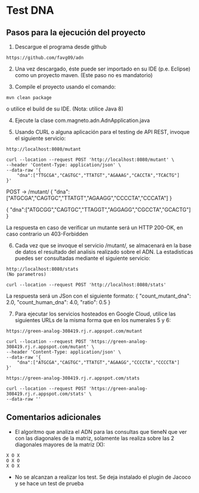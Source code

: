 # Test DNA

## Pasos para la ejecución del proyecto

1. Descargue el programa desde github 
```
https://github.com/favg09/adn
```

2. Una vez descargado, éste puede ser importado en su IDE (p.e. Eclipse) como un proyecto maven. (Este paso no es mandatorio)

3. Compile el proyecto usando el comando:
```
mvn clean package
```
o utilice el build de su IDE. (Nota: utilice Java 8)

4. Ejecute la clase com.magneto.adn.AdnApplication.java 

5. Usando CURL o alguna aplicación para el testing de API REST, invoque el siguiente servicio: 
```
http://localhost:8080/mutant
```
```
curl --location --request POST 'http://localhost:8080/mutant' \
--header 'Content-Type: application/json' \
--data-raw '{
    "dna":["TTGCGA","CAGTGC","TTATGT","AGAAAG","CACCTA","TCACTG"]
}'
```

POST → /mutant/
{
    "dna":["ATGCGA","CAGTGC","TTATGT","AGAAGG","CCCCTA","CCCATA"]
}

{
    "dna":["ATGCGG","CAGTGC","TTAGGT","AGGAGG","CGCCTA","GCACTG"]
}

La respuesta en caso de verificar un mutante será un HTTP 200-OK, en caso contrario un 403-Forbidden

6. Cada vez que se invoque el servicio /mutant/, se almacenará en la base de datos el resultado del analisis realizado sobre el ADN. La estadisticas puedes ser consultadas mediante el siguiente servicio:
```
http://localhost:8080/stats
(No parametros)
```
```
curl --location --request POST 'http://localhost:8080/stats'
```

La respuesta será un JSon con el siguiente formato:
{
    "count_mutant_dna": 2.0,
    "count_human_dna": 4.0,
    "ratio": 0.5
}

7. Para ejecutar los servicios hosteados en Google Cloud, utilice las siguientes URLs de la misma forma que en los numerales 5 y 6:
```
https://green-analog-308419.rj.r.appspot.com/mutant
```
```
curl --location --request POST 'https://green-analog-308419.rj.r.appspot.com/mutant' \
--header 'Content-Type: application/json' \
--data-raw '{
    "dna":["ATGCGA","CAGTGC","TTATGT","AGAAGG","CCCCTA","CCCCTA"]
}'
```

```
https://green-analog-308419.rj.r.appspot.com/stats
```
```
curl --location --request POST 'https://green-analog-308419.rj.r.appspot.com/stats' \
--data-raw ''
```

## Comentarios adicionales

- El algoritmo que analiza el ADN para las consultas que tieneN que ver con las diagonales de la matriz, solamente las realiza sobre las 2 diagonales mayores de la matriz (X):
```
X O X
O X O
X O X
```

- No se alcanzan a realizar los test. Se deja instalado el plugin de Jacoco y se hace un test de prueba



 